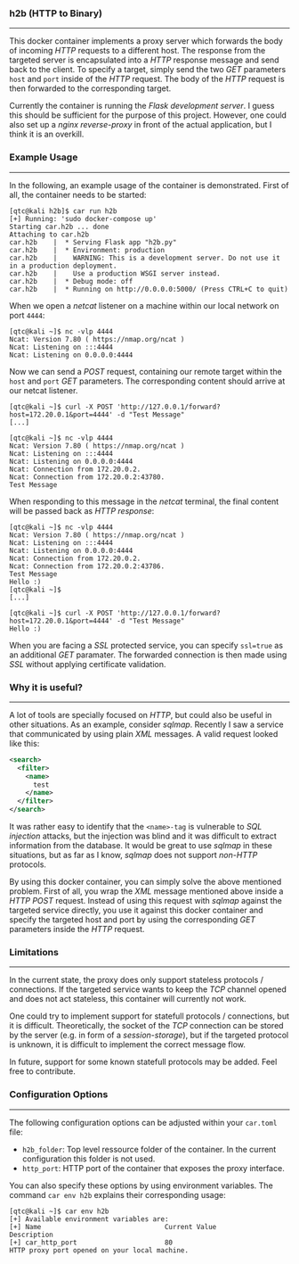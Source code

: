 ### h2b (HTTP to Binary)

----

This docker container implements a proxy server which forwards the body of incoming *HTTP* requests to a different host.
The response from the targeted server is encapsulated into a *HTTP* response message and send back to the client.
To specify a target, simply send the two *GET* parameters ``host`` and ``port`` inside of the *HTTP* request. The
body of the *HTTP* request is then forwarded to the corresponding target.

Currently the container is running the *Flask development server*. I guess this should be sufficient for the purpose of this project.
However, one could also set up a *nginx reverse-proxy* in front of the actual application, but I think it is an overkill.


### Example Usage

----

In the following, an example usage of the container is demonstrated. First of all, the container needs to be started:

```console
[qtc@kali h2b]$ car run h2b
[+] Running: 'sudo docker-compose up'
Starting car.h2b ... done
Attaching to car.h2b
car.h2b    |  * Serving Flask app "h2b.py"
car.h2b    |  * Environment: production
car.h2b    |    WARNING: This is a development server. Do not use it in a production deployment.
car.h2b    |    Use a production WSGI server instead.
car.h2b    |  * Debug mode: off
car.h2b    |  * Running on http://0.0.0.0:5000/ (Press CTRL+C to quit)
```

When we open a *netcat* listener on a machine within our local network on port ``4444``:

```console
[qtc@kali ~]$ nc -vlp 4444
Ncat: Version 7.80 ( https://nmap.org/ncat )
Ncat: Listening on :::4444
Ncat: Listening on 0.0.0.0:4444
```

Now we can send a *POST* request, containing our remote target within the ``host`` and ``port`` *GET* parameters.
The corresponding content should arrive at our netcat listener.

```console
[qtc@kali ~]$ curl -X POST 'http://127.0.0.1/forward?host=172.20.0.1&port=4444' -d "Test Message"
[...]

[qtc@kali ~]$ nc -vlp 4444
Ncat: Version 7.80 ( https://nmap.org/ncat )
Ncat: Listening on :::4444
Ncat: Listening on 0.0.0.0:4444
Ncat: Connection from 172.20.0.2.
Ncat: Connection from 172.20.0.2:43780.
Test Message
```

When responding to this message in the *netcat* terminal, the final content will be passed back as *HTTP response*:

```console
[qtc@kali ~]$ nc -vlp 4444
Ncat: Version 7.80 ( https://nmap.org/ncat )
Ncat: Listening on :::4444
Ncat: Listening on 0.0.0.0:4444
Ncat: Connection from 172.20.0.2.
Ncat: Connection from 172.20.0.2:43786.
Test Message
Hello :)
[qtc@kali ~]$ 
[...]

[qtc@kali ~]$ curl -X POST 'http://127.0.0.1/forward?host=172.20.0.1&port=4444' -d "Test Message"
Hello :)
```

When you are facing a *SSL* protected service, you can specify ``ssl=true`` as an additional *GET* paramater.
The forwarded connection is then made using *SSL* without applying certificate validation.


### Why it is useful?

----

A lot of tools are specially focused on *HTTP*, but could also be useful in other situations. As an example, consider *sqlmap*.
Recently I saw a service that communicated by using plain *XML* messages. A valid request looked like this:

```xml
<search>
  <filter>
    <name>
      test
    </name>
  </filter>
</search>
```

It was rather easy to identify that the ``<name>-tag`` is vulnerable to *SQL injection* attacks, but the injection was blind and it was difficult
to extract information from the database. It would be great to use *sqlmap* in these situations, but as far as I know, *sqlmap* does not
support *non-HTTP* protocols. 

By using this docker container, you can simply solve the above mentioned problem. First of all, you wrap the *XML* message mentioned above
inside a *HTTP POST* request. Instead of using this request with *sqlmap* against the targeted service directly, you use it against this docker
container and specify the targeted host and port by using the corresponding *GET* parameters inside the *HTTP* request.


### Limitations

----

In the current state, the proxy does only support stateless protocols / connections. If the targeted service wants to keep the *TCP* channel
opened and does not act stateless, this container will currently not work. 

One could try to implement support for statefull protocols / connections, but it is difficult. Theoretically, the socket of the *TCP* connection
can be stored by the server (e.g. in form of a *session-storage*), but if the targeted protocol is unknown, it is difficult to implement the correct 
message flow.

In future, support for some known statefull protocols may be added. Feel free to contribute.


### Configuration Options

----

The following configuration options can be adjusted within your ``car.toml`` file:

* ``h2b_folder``: Top level ressource folder of the container. In the current configuration this folder is not used.
* ``http_port``: HTTP port of the container that exposes the proxy interface.

You can also specify these options by using environment variables. The command ``car env h2b`` explains their corresponding usage:

```console
[qtc@kali ~]$ car env h2b
[+] Available environment variables are:
[+] Name                               Current Value                      Description
[+] car_http_port                      80                                 HTTP proxy port opened on your local machine.
```
